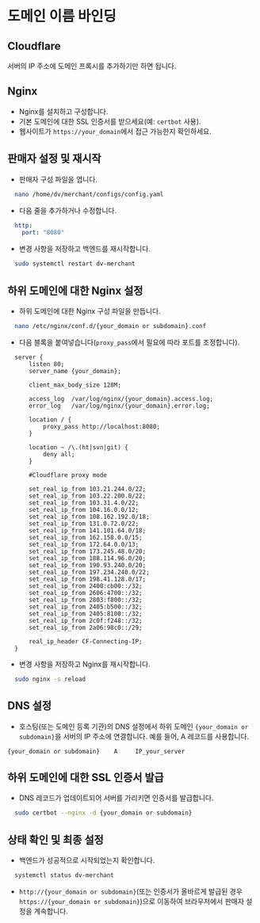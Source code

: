 # 도메인 이름 바인딩

## Cloudflare

서버의 IP 주소에 도메인 프록시를 추가하기만 하면 됩니다.

## Nginx

- Nginx를 설치하고 구성합니다.
- 기본 도메인에 대한 SSL 인증서를 받으세요(예: `certbot` 사용).
- 웹사이트가 `https://your_domain`에서 접근 가능한지 확인하세요.

## 판매자 설정 및 재시작

- 판매자 구성 파일을 엽니다.

```bash
  nano /home/dv/merchant/configs/config.yaml
````

- 다음 줄을 추가하거나 수정합니다.

```yaml
  http:
    port: "8080"
  ```

- 변경 사항을 저장하고 백엔드를 재시작합니다.

```bash
  sudo systemctl restart dv-merchant
  ```

## 하위 도메인에 대한 Nginx 설정

- 하위 도메인에 대한 Nginx 구성 파일을 만듭니다.

```bash
  nano /etc/nginx/conf.d/{your_domain or subdomain}.conf
  ```

- 다음 블록을 붙여넣습니다(`proxy_pass`에서 필요에 따라 포트를 조정합니다).

```nginx
  server {
      listen 80;
      server_name {your_domain};

      client_max_body_size 128M;

      access_log  /var/log/nginx/{your_domain}.access.log;
      error_log   /var/log/nginx/{your_domain}.error.log;

      location / {
          proxy_pass http://localhost:8080;
      }

      location ~ /\.(ht|svn|git) {
          deny all;
      }

      #Cloudflare proxy mode

      set_real_ip_from 103.21.244.0/22;
      set_real_ip_from 103.22.200.0/22;
      set_real_ip_from 103.31.4.0/22;
      set_real_ip_from 104.16.0.0/12;
      set_real_ip_from 108.162.192.0/18;
      set_real_ip_from 131.0.72.0/22;
      set_real_ip_from 141.101.64.0/18;
      set_real_ip_from 162.158.0.0/15;
      set_real_ip_from 172.64.0.0/13;
      set_real_ip_from 173.245.48.0/20;
      set_real_ip_from 188.114.96.0/20;
      set_real_ip_from 190.93.240.0/20;
      set_real_ip_from 197.234.240.0/22;
      set_real_ip_from 198.41.128.0/17;
      set_real_ip_from 2400:cb00::/32;
      set_real_ip_from 2606:4700::/32;
      set_real_ip_from 2803:f800::/32;
      set_real_ip_from 2405:b500::/32;
      set_real_ip_from 2405:8100::/32;
      set_real_ip_from 2c0f:f248::/32;
      set_real_ip_from 2a06:98c0::/29;

      real_ip_header CF-Connecting-IP;
  }
  ```

- 변경 사항을 저장하고 Nginx를 재시작합니다.

```bash
  sudo nginx -s reload
 ```

## DNS 설정

- 호스팅(또는 도메인 등록 기관)의 DNS 설정에서 하위 도메인 `{your_domain or subdomain}`을 서버의 IP 주소에 연결합니다. 예를 들어, A 레코드를 사용합니다.

```
{your_domain or subdomain}    A     IP_your_server
```

## 하위 도메인에 대한 SSL 인증서 발급

- DNS 레코드가 업데이트되어 서버를 가리키면 인증서를 발급합니다.

```bash
  sudo certbot --nginx -d {your_domain or subdomain}
  ```

## 상태 확인 및 최종 설정

- 백엔드가 성공적으로 시작되었는지 확인합니다.

```bash
  systemctl status dv-merchant
  ```

- `http://{your_domain or subdomain}`(또는 인증서가 올바르게 발급된 경우 `https://{your_domain or subdomain}`)으로 이동하여 브라우저에서 판매자 설정을 계속합니다.
